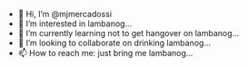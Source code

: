 - 👋 Hi, I’m @mjmercadossi
- 👀 I’m interested in lambanog...
- 🌱 I’m currently learning not to get hangover on lambanog...
- 💞️ I’m looking to collaborate on drinking lambanog...
- 📫 How to reach me: just bring me lambanog...

<!---
mjmercadossi/mjmercadossi is a ✨ special ✨ repository because its `README.md` (this file) appears on your GitHub profile.
You can click the Preview link to take a look at your changes.
--->
